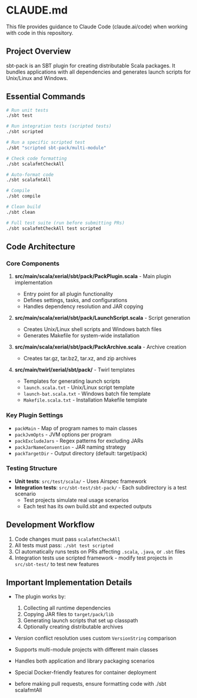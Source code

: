 # CLAUDE.md

This file provides guidance to Claude Code (claude.ai/code) when working with code in this repository.

## Project Overview

sbt-pack is an SBT plugin for creating distributable Scala packages. It bundles applications with all dependencies and generates launch scripts for Unix/Linux and Windows.

## Essential Commands

```bash
# Run unit tests
./sbt test

# Run integration tests (scripted tests)
./sbt scripted

# Run a specific scripted test
./sbt "scripted sbt-pack/multi-module"

# Check code formatting
./sbt scalafmtCheckAll

# Auto-format code
./sbt scalafmtAll

# Compile
./sbt compile

# Clean build
./sbt clean

# Full test suite (run before submitting PRs)
./sbt scalafmtCheckAll test scripted
```

## Code Architecture

### Core Components

1. **src/main/scala/xerial/sbt/pack/PackPlugin.scala** - Main plugin implementation
   - Entry point for all plugin functionality
   - Defines settings, tasks, and configurations
   - Handles dependency resolution and JAR copying

2. **src/main/scala/xerial/sbt/pack/LaunchScript.scala** - Script generation
   - Creates Unix/Linux shell scripts and Windows batch files
   - Generates Makefile for system-wide installation

3. **src/main/scala/xerial/sbt/pack/PackArchive.scala** - Archive creation
   - Creates tar.gz, tar.bz2, tar.xz, and zip archives

4. **src/main/twirl/xerial/sbt/pack/** - Twirl templates
   - Templates for generating launch scripts
   - `launch.scala.txt` - Unix/Linux script template
   - `launch-bat.scala.txt` - Windows batch file template
   - `Makefile.scala.txt` - Installation Makefile template

### Key Plugin Settings

- `packMain` - Map of program names to main classes
- `packJvmOpts` - JVM options per program
- `packExcludeJars` - Regex patterns for excluding JARs
- `packJarNameConvention` - JAR naming strategy
- `packTargetDir` - Output directory (default: target/pack)

### Testing Structure

- **Unit tests**: `src/test/scala/` - Uses Airspec framework
- **Integration tests**: `src/sbt-test/sbt-pack/` - Each subdirectory is a test scenario
  - Test projects simulate real usage scenarios
  - Each test has its own build.sbt and expected outputs

## Development Workflow

1. Code changes must pass `scalafmtCheckAll`
2. All tests must pass: `./sbt test scripted`
3. CI automatically runs tests on PRs affecting `.scala`, `.java`, or `.sbt` files
4. Integration tests use scripted framework - modify test projects in `src/sbt-test/` to test new features

## Important Implementation Details

- The plugin works by:
  1. Collecting all runtime dependencies
  2. Copying JAR files to `target/pack/lib`
  3. Generating launch scripts that set up classpath
  4. Optionally creating distributable archives

- Version conflict resolution uses custom `VersionString` comparison
- Supports multi-module projects with different main classes
- Handles both application and library packaging scenarios
- Special Docker-friendly features for container deployment
- before making pull requests, ensure formatting code with ./sbt scalafmtAll
